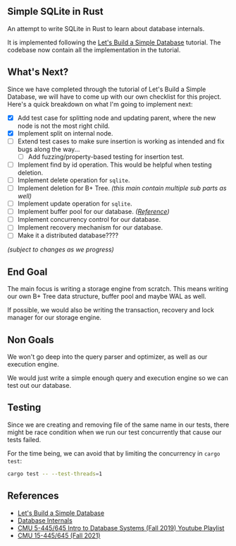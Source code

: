 ## Simple SQLite in Rust

An attempt to write SQLite in Rust to learn about database
internals.

It is implemented following the [Let's Build a Simple Database][0] tutorial.
The codebase now contain all the implementation in the tutorial.

## What's Next?

Since we have completed through the tutorial of Let's Build a Simple Database,
we will have to come up with our own checklist for this project. Here's a
quick breakdown on what I'm going to implement next:

- [x] Add test case for splitting node and updating parent, where the new node is not the most right child.
- [x] Implement split on internal node.
- [ ] Extend test cases to make sure insertion is working as intended and fix
      bugs along the way...
  - [ ] Add fuzzing/property-based testing for insertion test.
- [ ] Implement find by id operation. This would be helpful when testing
      deletion.
- [ ] Implement delete operation for `sqlite`.
- [ ] Implement deletion for B+ Tree. _(this main contain multiple sub parts as well)_
- [ ] Implement update operation for `sqlite`.
- [ ] Implement buffer pool for our database. _([Reference][1])_
- [ ] Implement concurrency control for our database.
- [ ] Implement recovery mechanism for our database.
- [ ] Make it a distributed database????

_(subject to changes as we progress)_

## End Goal

The main focus is writing a storage engine from scratch. This means
writing our own B+ Tree data structure, buffer pool and
maybe WAL as well.

If possible, we would also be writing the transaction, recovery
and lock manager for our storage engine.

## Non Goals

We won't go deep into the query parser and optimizer, as well
as our execution engine.

We would just write a simple enough query and execution engine
so we can test out our database.

## Testing

Since we are creating and removing file of the same name in our tests,
there might be race condition when we run our test concurrently that
cause our tests failed.

For the time being, we can avoid that by limiting the concurrency
in `cargo test`:

```sh
cargo test -- --test-threads=1
```

## References

- [Let's Build a Simple Database][0]
- [Database Internals](https://www.databass.dev/)
- [CMU 5-445/645 Intro to Database Systems (Fall 2019) Youtube Playlist](https://www.youtube.com/playlist?list=PLSE8ODhjZXjbohkNBWQs_otTrBTrjyohi)
- [CMU 15-445/645 (Fall 2021)](https://15445.courses.cs.cmu.edu/fall2021/)

[0]: https://cstack.github.io/db_tutorial/
[1]: https://15445.courses.cs.cmu.edu/fall2021/project1/
